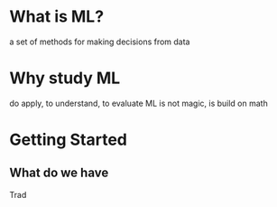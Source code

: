 # What is ML?
a set of methods for making decisions from data
# Why study ML
do apply, to understand, to evaluate
ML is not magic, is build on math

# Getting Started
## What do we have
Trad